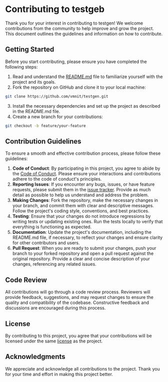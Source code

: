 # Contributing to testgeb
Thank you for your interest in contributing to testgen! We welcome contributions from the community to help improve and grow the project. This document outlines the guidelines and information on how to contribute.

## Getting Started
Before you start contributing, please ensure you have completed the following steps:
1. Read and understand the [README.md](README.md) file to familiarize yourself with the project and its goals.
2. Fork the repository on GitHub and clone it to your local machine:
```bash
git clone https://github.com/vmnit/testgen.git
```
3. Install the necessary dependencies and set up the project as described in the README.md file.
4. Create a new branch for your contributions:
```bash
git checkout -b feature/your-feature
```

## Contribution Guidelines

To ensure a smooth and effective contribution process, please follow these guidelines:
1. **Code of Conduct**: By participating in this project, you agree to abide by the [Code of Conduct](CODE_OF_CONDUCT.md). Please ensure your interactions and contributions adhere to the code of conduct's principles.
2. **Reporting Issues**: If you encounter any bugs, issues, or have feature requests, please submit them in the [issue tracker](https://github.com/vmnit/testgen/issues). Provide as much detail as possible to help us understand and address the problem.
3. **Making Changes**: Fork the repository, make the necessary changes in your branch, and commit them with clear and descriptive messages. Follow the project's coding style, conventions, and best practices.
4. **Testing**: Ensure that your changes do not introduce regressions by writing tests or updating existing ones. Run the tests locally to verify that everything is functioning as expected.
5. **Documentation**: Update the project's documentation, including the README.md file, if necessary, to reflect your changes and ensure clarity for other contributors and users.
6. **Pull Request**: When you are ready to submit your changes, push your branch to your forked repository and open a pull request against the original repository. Provide a clear and concise description of your changes, referencing any related issues.

## Code Review
All contributions will go through a code review process. Reviewers will provide feedback, suggestions, and may request changes to ensure the quality and compatibility of the codebase. Constructive feedback and discussions are encouraged during this process.

## License
By contributing to this project, you agree that your contributions will be licensed under the same [license](LICENSE) as the project.

## Acknowledgments
We appreciate and acknowledge all contributions to the project. Thank you for your time and effort in making this project better.
